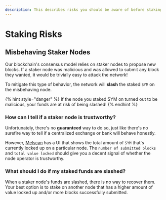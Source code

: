 ```yaml
---
description: This describes risks you should be aware of before staking your SYM
---
```


# Staking Risks

## Misbehaving Staker Nodes

Our blockchain's consensus model relies on staker nodes to propose new blocks. If a staker node was malicious and was allowed to submit any block they wanted, it would be trivially easy to attack the network!&#x20;

To mitigate this type of behavior, the network will **slash** the staked `SYM` on the misbehaving node.&#x20;

{% hint style="danger" %}
If the node you staked SYM on turned out to be malicious, your funds are at risk of being slashed!
{% endhint %}

### How can I tell if a staker node is trustworthy?

Unfortunately, there's no **guaranteed** way to do so, just like there's no surefire way to tell if a centralized exchange or bank will behave honestly.

However, [Melscan](https://scan.themelio.org/) has a UI that shows the total amount of `SYM` that's currently locked up on a particular node. The `number of submitted blocks` and `total value locked` should give you a decent signal of whether the node operator is trustworthy.

### What should I do if my staked funds are slashed?

When a staker node's funds are slashed, there is no way to recover them. Your best option is to stake on another node that has a higher amount of value locked up and/or more blocks successfully submitted.

